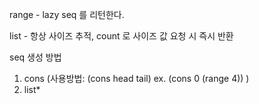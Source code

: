 range - lazy seq 를 리턴한다.

list - 항상 사이즈 추적, count 로 사이즈 값 요청 시 즉시 반환

seq 생성 방법

1. cons (사용방법: (cons head tail) ex. (cons 0 (range 4)) )
2. list\*
